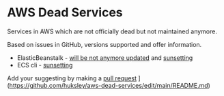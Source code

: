 # AWS Dead Services

Services in AWS which are not officially dead but not maintained anymore.

Based on issues in GitHub, versions supported and offer information.

* ElasticBeanstalk - [will be not anymore updated](https://github.com/aws/elastic-beanstalk-roadmap/issues/174#issuecomment-1447209254) and [sunsetting](https://www.reddit.com/r/aws/comments/qpngz3/your_thoughts_on_aws_elastic_beanstalk/)
* ECS cli - [sunsetting](https://github.com/aws/amazon-ecs-cli/issues/1129)

Add your suggesting by making a [pull request]([https://github.com/huksley/aws-dead-services/)
](https://github.com/huksley/aws-dead-services/edit/main/README.md)
